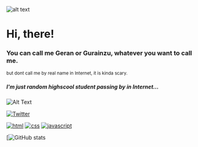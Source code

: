 ![alt text](https://img.wattpad.com/userbgs/jomssans_.1920.62277.jpg)

# Hi, there!

### You can call me Geran or Gurainzu, whatever you want to call me.

<sub>but dont call me by real name in Internet, it is kinda scary.</sub>

##### I'm just random highscool student passing by in Internet...

![Alt Text](https://media.tenor.com/S2TlbsmiokQAAAAC/border-line-violet.gif)

[![Twitter](https://img.shields.io/badge/-Twitter-1DA1F2?style=for-the-badge&logo=Twitter&logoColor=white)](https://twitter.com/gurainzu)



[![html](https://img.shields.io/badge/html-★★-lightgrey?labelColor=E34F26&logo=HTML5&style=for-the-badge&logoColor=white)](https://www.w3schools.com/html)
[![css](https://img.shields.io/badge/css-★-lightgrey?labelColor=1572B6&logo=CSS3&style=for-the-badge&logoColor=white)](https://www.w3schools.com/css)
[![javascript](https://img.shields.io/badge/javascript--lightgrey?labelColor=F7DF1E&logo=JavaScript&style=for-the-badge&logoColor=black)](https://www.w3schools.com/js)

[![GitHub stats](https://github-readme-stats-git-masterrstaa-rickstaa.vercel.app/api?username=gurainzu&theme=dark://github.com/gurainzu)

